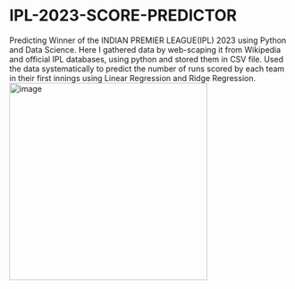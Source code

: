 # IPL-2023-SCORE-PREDICTOR
Predicting Winner of the INDIAN PREMIER LEAGUE(IPL) 2023 using Python and Data Science.
Here I gathered data by web-scaping it from Wikipedia and official IPL databases, using python and stored them in CSV file.
Used the data systematically to predict the number of runs scored by each team in their first innings using Linear Regression and Ridge Regression.
<img width="354" alt="image" src="https://github.com/aritra2603/IPL-2023-SCORE-PREDICTOR/assets/122145435/f8fe3b1f-ec83-48ca-90de-1c6767b00d26">

